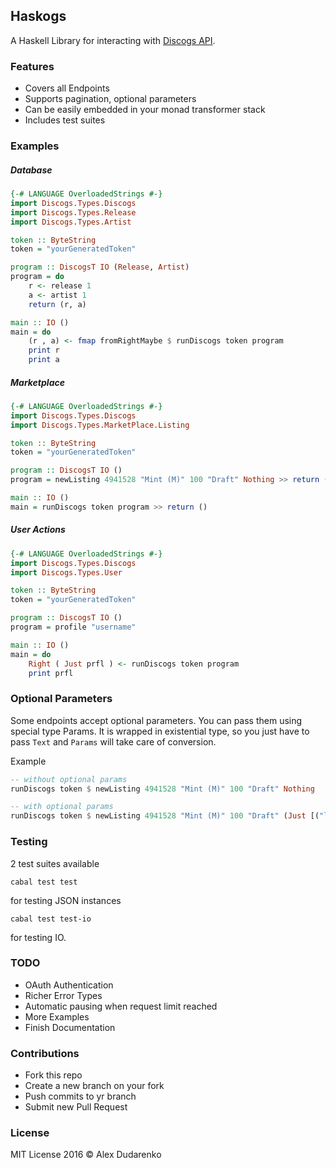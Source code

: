 Haskogs
---

A Haskell Library for interacting with [Discogs API](https://www.discogs.com/developers/).

### Features
+ Covers all Endpoints
+ Supports pagination, optional parameters
+ Can be easily embedded in your monad transformer stack
+ Includes test suites

### Examples

##### Database

```haskell
{-# LANGUAGE OverloadedStrings #-}
import Discogs.Types.Discogs
import Discogs.Types.Release
import Discogs.Types.Artist

token :: ByteString
token = "yourGeneratedToken"

program :: DiscogsT IO (Release, Artist)
program = do
    r <- release 1
    a <- artist 1
    return (r, a)

main :: IO ()
main = do
    (r , a) <- fmap fromRightMaybe $ runDiscogs token program
    print r
    print a

```

##### Marketplace

```haskell  
{-# LANGUAGE OverloadedStrings #-}
import Discogs.Types.Discogs
import Discogs.Types.MarketPlace.Listing

token :: ByteString
token = "yourGeneratedToken"

program :: DiscogsT IO ()
program = newListing 4941528 "Mint (M)" 100 "Draft" Nothing >> return ()

main :: IO ()
main = runDiscogs token program >> return ()

```

##### User Actions

```haskell
{-# LANGUAGE OverloadedStrings #-}
import Discogs.Types.Discogs
import Discogs.Types.User

token :: ByteString
token = "yourGeneratedToken"

program :: DiscogsT IO ()
program = profile "username"

main :: IO ()
main = do
    Right ( Just prfl ) <- runDiscogs token program
    print prfl

```

### Optional Parameters

Some endpoints accept optional parameters.
You can pass them using special type Params.
It is wrapped in existential type, so you just have to pass `Text` and `Params` will take care of conversion.

Example

```haskell
-- without optional params
runDiscogs token $ newListing 4941528 "Mint (M)" 100 "Draft" Nothing

-- with optional params
runDiscogs token $ newListing 4941528 "Mint (M)" 100 "Draft" (Just [("location", "unknown")])

```

### Testing

2 test suites available

`cabal test test`

for testing JSON instances

`cabal test test-io`

for testing IO.

### TODO
+ OAuth Authentication
+ Richer Error Types
+ Automatic pausing when request limit reached
+ More Examples
+ Finish Documentation

### Contributions
+ Fork this repo
+ Create a new branch on your fork
+ Push commits to yr branch
+ Submit new Pull Request


### License
MIT License 2016 © Alex Dudarenko
